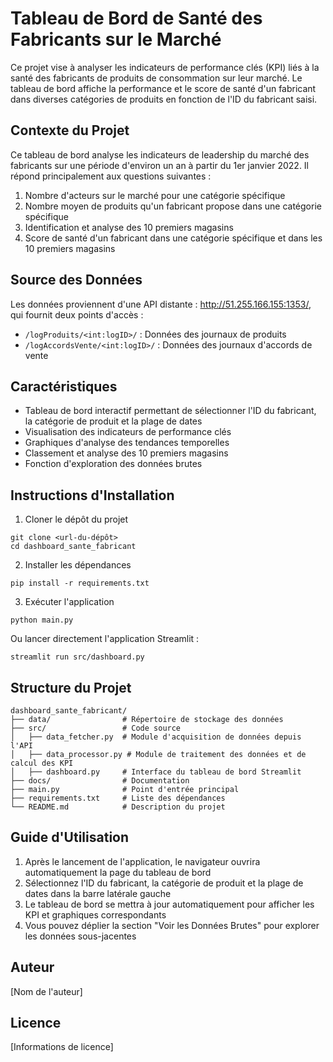 # Tableau de Bord de Santé des Fabricants sur le Marché

Ce projet vise à analyser les indicateurs de performance clés (KPI) liés à la santé des fabricants de produits de consommation sur leur marché. Le tableau de bord affiche la performance et le score de santé d'un fabricant dans diverses catégories de produits en fonction de l'ID du fabricant saisi.

## Contexte du Projet

Ce tableau de bord analyse les indicateurs de leadership du marché des fabricants sur une période d'environ un an à partir du 1er janvier 2022. Il répond principalement aux questions suivantes :

1. Nombre d'acteurs sur le marché pour une catégorie spécifique
2. Nombre moyen de produits qu'un fabricant propose dans une catégorie spécifique
3. Identification et analyse des 10 premiers magasins
4. Score de santé d'un fabricant dans une catégorie spécifique et dans les 10 premiers magasins

## Source des Données

Les données proviennent d'une API distante : http://51.255.166.155:1353/, qui fournit deux points d'accès :
- `/logProduits/<int:logID>/` : Données des journaux de produits
- `/logAccordsVente/<int:logID>/` : Données des journaux d'accords de vente

## Caractéristiques

- Tableau de bord interactif permettant de sélectionner l'ID du fabricant, la catégorie de produit et la plage de dates
- Visualisation des indicateurs de performance clés
- Graphiques d'analyse des tendances temporelles
- Classement et analyse des 10 premiers magasins
- Fonction d'exploration des données brutes

## Instructions d'Installation

1. Cloner le dépôt du projet
```
git clone <url-du-dépôt>
cd dashboard_sante_fabricant
```

2. Installer les dépendances
```
pip install -r requirements.txt
```

3. Exécuter l'application
```
python main.py
```
Ou lancer directement l'application Streamlit :
```
streamlit run src/dashboard.py
```

## Structure du Projet

```
dashboard_sante_fabricant/
├── data/                # Répertoire de stockage des données
├── src/                 # Code source
│   ├── data_fetcher.py  # Module d'acquisition de données depuis l'API
│   ├── data_processor.py # Module de traitement des données et de calcul des KPI
│   ├── dashboard.py     # Interface du tableau de bord Streamlit
├── docs/                # Documentation
├── main.py              # Point d'entrée principal
├── requirements.txt     # Liste des dépendances
└── README.md            # Description du projet
```

## Guide d'Utilisation

1. Après le lancement de l'application, le navigateur ouvrira automatiquement la page du tableau de bord
2. Sélectionnez l'ID du fabricant, la catégorie de produit et la plage de dates dans la barre latérale gauche
3. Le tableau de bord se mettra à jour automatiquement pour afficher les KPI et graphiques correspondants
4. Vous pouvez déplier la section "Voir les Données Brutes" pour explorer les données sous-jacentes

## Auteur

[Nom de l'auteur]

##  Licence

[Informations de licence] 